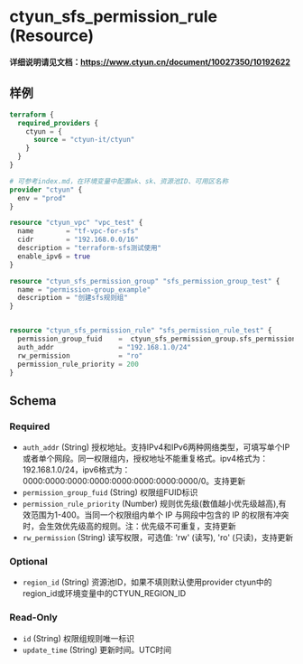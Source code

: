 # ctyun_sfs_permission_rule (Resource)
**详细说明请见文档：https://www.ctyun.cn/document/10027350/10192622**



## 样例

```terraform
terraform {
  required_providers {
    ctyun = {
      source = "ctyun-it/ctyun"
    }
  }
}

# 可参考index.md，在环境变量中配置ak、sk、资源池ID、可用区名称
provider "ctyun" {
  env = "prod"
}

resource "ctyun_vpc" "vpc_test" {
  name        = "tf-vpc-for-sfs"
  cidr        = "192.168.0.0/16"
  description = "terraform-sfs测试使用"
  enable_ipv6 = true
}

resource "ctyun_sfs_permission_group" "sfs_permission_group_test" {
  name = "permission-group_example"
  description = "创建sfs规则组"
}


resource "ctyun_sfs_permission_rule" "sfs_permission_rule_test" {
  permission_group_fuid    =  ctyun_sfs_permission_group.sfs_permission_group_test.id
  auth_addr                = "192.168.1.0/24"
  rw_permission            = "ro"
  permission_rule_priority = 200
}
```

<!-- schema generated by tfplugindocs -->
## Schema

### Required

- `auth_addr` (String) 授权地址。支持IPv4和IPv6两种网络类型，可填写单个IP或者单个网段。同一权限组内，授权地址不能重复格式。ipv4格式为： 192.168.1.0/24，ipv6格式为：0000:0000:0000:0000:0000:0000:0000:0000/0。支持更新
- `permission_group_fuid` (String) 权限组FUID标识
- `permission_rule_priority` (Number) 规则优先级(数值越小优先级越高),有效范围为1-400。当同一个权限组内单个 IP 与网段中包含的 IP 的权限有冲突时，会生效优先级高的规则。注：优先级不可重复，支持更新
- `rw_permission` (String) 读写权限，可选值: 'rw' (读写), 'ro' (只读)，支持更新

### Optional

- `region_id` (String) 资源池ID，如果不填则默认使用provider ctyun中的region_id或环境变量中的CTYUN_REGION_ID

### Read-Only

- `id` (String) 权限组规则唯一标识
- `update_time` (String) 更新时间。UTC时间